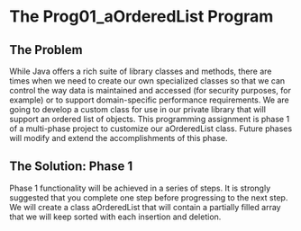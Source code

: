 # The Prog01_aOrderedList Program
## The Problem
While Java offers a rich suite of library classes and methods, there are times when we need to create our
own specialized classes so that we can control the way data is maintained and accessed (for security
purposes, for example) or to support domain-specific performance requirements.
We are going to develop a custom class for use in our private library that will support an ordered list of
objects. This programming assignment is phase 1 of a multi-phase project to customize our
aOrderedList class. Future phases will modify and extend the accomplishments of this phase.
## The Solution: Phase 1
Phase 1 functionality will be achieved in a series of steps. It is strongly suggested that you complete one
step before progressing to the next step.
We will create a class aOrderedList that will contain a partially filled array that we will keep
sorted with each insertion and deletion. 